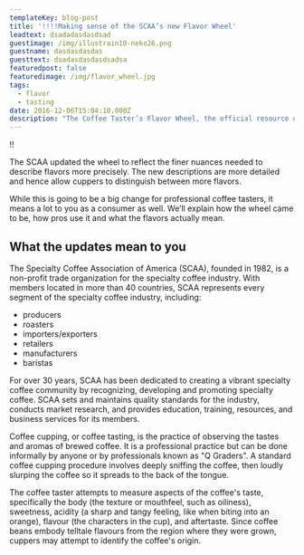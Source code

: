 ```yaml
---
templateKey: blog-post
title: '!!!!Making sense of the SCAA’s new Flavor Wheel'
leadtext: dsadadasdasdsad
guestimage: /img/illustrain10-neko26.png
guestname: dasdasdasdas
guesttext: dsadasdasdasdsadsa
featuredpost: false
featuredimage: /img/flavor_wheel.jpg
tags:
  - flavor
  - tasting
date: 2016-12-06T15:04:10.000Z
description: "The Coffee Taster’s Flavor Wheel, the official resource used by coffee\t tasters, has been revised for the first time this year.!!"
---
```

!!

The SCAA updated the wheel to reflect the finer nuances needed to describe flavors more precisely. The new descriptions are more detailed and hence allow cuppers to distinguish between more flavors.	

While this is going to be a big change for professional coffee tasters, it means a lot to you as a consumer as well. We’ll explain how the wheel came to be, how pros use it and what the flavors actually mean.	

## What the updates mean to you	

The Specialty Coffee Association of America (SCAA), founded in 1982, is a non-profit trade organization for the specialty coffee industry. With members located in more than 40 countries, SCAA represents every segment of the specialty coffee industry, including:	

* producers	
* roasters	
* importers/exporters	
* retailers	
* manufacturers	
* baristas	

For over 30 years, SCAA has been dedicated to creating a vibrant specialty coffee community by recognizing, developing and promoting specialty coffee. SCAA sets and maintains quality standards for the industry, conducts market research, and provides education, training, resources, and business services for its members.	

Coffee cupping, or coffee tasting, is the practice of observing the tastes and aromas of brewed coffee. It is a professional practice but can be done informally by anyone or by professionals known as "Q Graders". A standard coffee cupping procedure involves deeply sniffing the coffee, then loudly slurping the coffee so it spreads to the back of the tongue.	

The coffee taster attempts to measure aspects of the coffee's taste, specifically the body (the texture or mouthfeel, such as oiliness), sweetness, acidity (a sharp and tangy feeling, like when biting into an orange), flavour (the characters in the cup), and aftertaste. Since coffee beans embody telltale flavours from the region where they were grown, cuppers may attempt to identify the coffee's origin.
